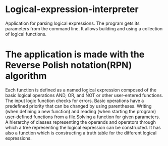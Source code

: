 # Logical-expression-interpreter
Application for parsing logical expressions.
The program gets its parameters from the command line. It allows building and using a collection of logical functions.
# The application is made with the Reverse Polish notation(RPN) algorithm
Each function is defined as a named logical expression composed of the basic logical operations AND, OR, and NOT or other user-entered functions.
The input logic function checks for errors. Basic operations have a predefined priority that can be changed by using parentheses. Writing (when defining a new function) and reading (when starting the program) user-defined functions from a file.Solving a function for given parameters.
A hierarchy of classes representing the operands and operators through which a tree representing the logical expression can be constructed. It has also a function which is constructing a truth table for the different logical expressions.
